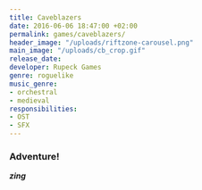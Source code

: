 ```yaml
---
title: Caveblazers
date: 2016-06-06 18:47:00 +02:00
permalink: games/caveblazers/
header_image: "/uploads/riftzone-carousel.png"
main_image: "/uploads/cb_crop.gif"
release_date: 
developer: Rupeck Games
genre: roguelike
music_genre:
- orchestral
- medieval
responsibilities:
- OST
- SFX
---
```


### Adventure!
***zing***
